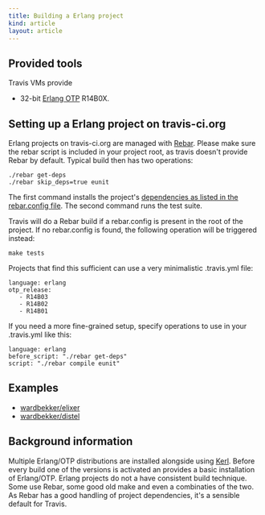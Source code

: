 ```yaml
---
title: Building a Erlang project
kind: article
layout: article
---
```


## Provided tools

Travis VMs provide

* 32-bit [Erlang OTP](http://www.erlang.org/download.html) R14B0X.

## Setting up a Erlang project on travis-ci.org

Erlang projects on travis-ci.org are managed with [Rebar](https://github.com/basho/rebar). Please make sure the rebar script is included in your project root, as travis doesn't provide Rebar by default. Typical build then has two operations:

    ./rebar get-deps
    ./rebar skip_deps=true eunit

The first command installs the project's [dependencies as listed in the rebar.config file](https://github.com/basho/riak/blob/master/rebar.config). The second command runs the test suite. 

Travis will do a Rebar build if a rebar.config is present in the root of the project. If no rebar.config is found, the following operation will be triggered instead:

    make tests

Projects that find this sufficient can use a very minimalistic .travis.yml file: 

    language: erlang
    otp_release:
       - R14B03
       - R14B02
       - R14B01

If you need a more fine-grained setup, specify operations to use in your .travis.yml like this:

    language: erlang
    before_script: "./rebar get-deps"
    script: "./rebar compile eunit"

## Examples

 * [wardbekker/elixer](https://github.com/wardbekker/elixir/blob/master/.travis.yml)
 * [wardbekker/distel](https://github.com/wardbekker/distel/blob/master/.travis.yml)
 
## Background information
 
Multiple Erlang/OTP distributions are installed alongside using [Kerl](https://github.com/spawngrid/kerl/tree/). Before every build one of the versions is activated an provides a basic installation of Erlang/OTP. Erlang projects do not a have consistent build technique. Some use Rebar, some good old make and even a combinaties of the two. As Rebar has a good handling of project dependencies, it's a sensible default for Travis.
   

